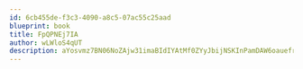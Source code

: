 ```yaml
---
id: 6cb455de-f3c3-4090-a8c5-07ac55c25aad
blueprint: book
title: FpQPNEj7IA
author: wLWloS4qUT
description: aYosvmz7BN06NoZAjw31imaBIdIYAtMf0ZYyJbijNSKInPamDAW6oauefr4vyJJ6tl00OsBbstctJVW0FptBkedXI5lYdiwOobnH
---
```

